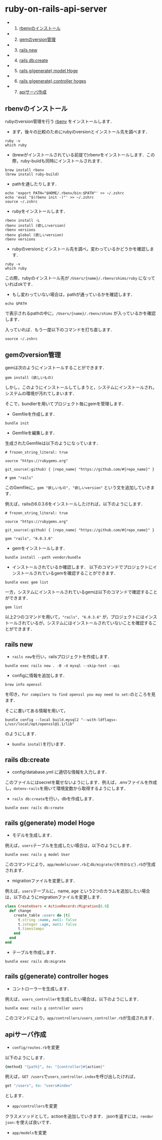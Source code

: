 # ruby-on-rails-api-server
* 1. [rbenvのインストール](#rbenv)
* 2. [gemのversion管理](#gem_version)
* 3. [rails new](#rails_new)
* 4. [rails db:create](#rails_db:create)
* 5. [rails g(generate) model Hoge](#rails_g_model_Hoge)
* 6. [rails g(generate) controller hoges](#rails_g_controller_hoges)
* 7. [apiサーバ作成](#api_server)

## <a name='rbenv'></a>rbenvのインストール
rubyのversion管理を行う [rbenv](https://github.com/rbenv/rbenv) をインストールします．

- まず，後々の比較のためにrubyのversionとインストール先を調べます．

```
ruby -v
which ruby
```

- (brewがインストールされている前提で)rbenvをインストールします．この際，ruby-buiidも同時にインストールされます．

```
brew install rbenv
(brew install ruby-build)
```

- pathを通したりします．

```
echo 'export PATH="$HOME/.rbenv/bin:$PATH"' >> ~/.zshrc
echo 'eval "$(rbenv init -)"' >> ~/.zshrc
source ~/.zshrc
```

- rubyをインストールします．

```
rbenv install -L
rbenv install (欲しいversion)
rbenv versions
rbenv global (欲しいversion)
rbenv versions
```

- rubyのversionとインストール先を調べ，変わっているかどうかを確認します．

```
ruby -v
which ruby
```
この際，rubyのインストール先が `/Users/{name}/.rbenv/shims/ruby` になっていればokです．

- もし変わっていない場合は，pathが通っているかを確認します．

```
echo $PATH
```
で表示されるpathの中に，`/Users/{name}/.rbenv/shims` が入っているかを確認します．

入っていれば．もう一度以下のコマンドを打ち直します．

```
source ~/.zshrc
```

## <a name='gem_version'></a>gemのversion管理
gemは次のようにインストールすることができます．

```
gem install (欲しいもの)
```
しかし，このようにインストールしてしまうと，システムにインストールされ，システムの環境が汚れてしまいます．

そこで，bundlerを用いてプロジェクト毎にgemを管理します．

- Gemfileを作成します．

```
bundle init
```

- Gemfileを編集します．

生成されたGemfileは以下のようになっています．

```Gemfile
# frozen_string_literal: true

source "https://rubygems.org"

git_source(:github) { |repo_name| "https://github.com/#{repo_name}" }

# gem "rails"
```
このGemfileに，`gem "欲しいもの", "欲しいversion"` という文を追加していきます．

例えば，railsの6.0.3.6をインストールしたければ，以下のようにします．

```Gemfile
# frozen_string_literal: true

source "https://rubygems.org"

git_source(:github) { |repo_name| "https://github.com/#{repo_name}" }

gem "rails", "6.0.3.6"
```

- gemをインストールします．

```
bundle install --path vendor/bundle
```

- インストールされているか確認します．
以下のコマンドでプロジェクトにインストールされているgemを確認することができます．

```
bundle exec gem list
```
一方，システムにインストールされているgemは以下のコマンドで確認することができます．

```
gem list
```

以上2つのコマンドを用いて，`"rails", "6.0.3.6"` が，プロジェクトにはインストールされているが，システムにはインストールされていないことを確認することができます．

## <a name='rails_new'></a>rails new
- `rails new`を行い，railsプロジェクトを作成します．

```
bundle exec rails new . -B -d mysql --skip-test --api
```

- configに情報を追加します．

```
brew info openssl
```
を叩き，`For compilers to find openssl you may need to set:`のところを見ます．

そこに書いてある情報を用いて，

```
bundle config --local build.mysql2 "--with-ldflags=-L/usr/local/opt/openssl@1.1/lib"
```
のようにします．

- `bundle install`を行います．

## <a name='rails_db:create'></a>rails db:create
- config/database.yml に適切な情報を入力します．

このファイルにはsecretを載せないようにします．例えば，.envファイルを作成し，`dotenv-rails`を用いて環境変数から取得するようにします．

- `rails db:create`を行い，dbを作成します．

```
bundle exec rails db:create
```

## <a name='rails_g_model_Hoge'></a>rails g(generate) model Hoge
- モデルを生成します．

例えば，`users`テーブルを生成したい場合は，以下のようにします．

```
bundle exec rails g model User
```
このコマンドにより，`app/models/user.rb`と`db/migrate/{年月日など}.rb`が生成されます．

- migrationファイルを変更します．

例えば，`users`テーブルに，name, age という2つのカラムを追加したい場合は，以下のようにmigrationファイルを変更します．

```ruby
class CreateUsers < ActiveRecord::Migration[6.0]
  def change
    create_table :users do |t|
      t.string :name, null: false
      t.integer :age, null: false
      t.timestamps
    end
  end
end
```

- テーブルを作成します．

```
bundle exec rails db:migrate
```

## <a name='rails_g_controller_hoges'></a>rails g(generate) controller hoges
- コントローラーを生成します．

例えば，`users_controller`を生成したい場合は，以下のようにします．

```
bundle exec rails g controller users
```
このコマンドにより，`app/controllers/users_controller.rb`が生成されます．

## <a name='api_server'></a>apiサーバ作成
- `config/routes.rb`を変更

以下のようにします．

```ruby
{method} "{path}", to: "{controller}#{action}"
```
例えば，`GET /users`で`users_controller.index`を呼び出したければ，

```ruby
get "/users", to: "users#index"
```
とします．

- `app/controllers`を変更

クラスメソッドとして，actionを追加していきます．
jsonを返すには，`render json:`を使えば良いです．

- `app/models`を変更